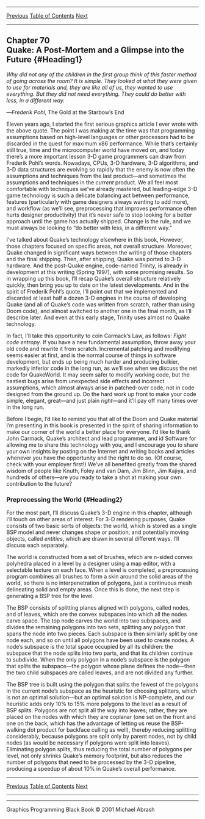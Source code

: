   ------------------------ --------------------------------- --------------------
  [Previous](69-04.html)   [Table of Contents](index.html)   [Next](70-02.html)
  ------------------------ --------------------------------- --------------------

Chapter 70\
 Quake: A Post-Mortem and a Glimpse into the Future {#Heading1}
---------------------------------------------------

*Why did not any of the children in the first group think of this faster
method of going across the room? It is simple. They looked at what they
were given to use for materials and, they are like all of us, they
wanted to use everything. But they did not need everything. They could
do better with less, in a different way.*

—*Frederik Pohl*, The Gold at the Starbow’s End

Eleven years ago, I started the first serious graphics article I ever
wrote with the above quote. The point I was making at the time was that
programming assumptions based on high-level languages or other
processors had to be discarded in the quest for maximum x86 performance.
While that’s certainly still true, time and the microcomputer world have
moved on, and today there’s a more important lesson 3-D game programmers
can draw from Frederik Pohl’s words. Nowadays, CPUs, 3-D hardware, 3-D
algorithms, and 3-D data structures are evolving so rapidly that the
enemy is now often the assumptions and techniques from the last
product—and sometimes the assumptions and techniques in the *current*
product. We all feel most comfortable with techniques we’ve already
mastered, but leading-edge 3-D game technology is such a delicate
balancing act between performance, features (particularly with game
designers always wanting to add more), and workflow (as we’ll see,
preprocessing that improves performance often hurts designer
productivity) that it’s never safe to stop looking for a better approach
until the game has actually shipped. Change is the rule, and we must
always be looking to “do better with less, in a different way.”

I’ve talked about Quake’s technology elsewhere in this book, However,
those chapters focused on specific areas, not overall structure.
Moreover, Quake changed in significant ways between the writing of those
chapters and the final shipping. Then, after shipping, Quake was ported
to 3-D hardware. And the post-Quake engine, code-named Trinity, is
already in development at this writing (Spring 1997), with some
promising results. So in wrapping up this book, I’ll recap Quake’s
overall structure relatively quickly, then bring you up to date on the
latest developments. And in the spirit of Frederik Pohl’s quote, I’ll
point out that we implemented and discarded at least half a dozen 3-D
engines in the course of developing Quake (and all of Quake’s code was
written from scratch, rather than using Doom code), and almost switched
to another one in the final month, as I’ll describe later. And even at
this early stage, Trinity uses almost no Quake technology.

In fact, I’ll take this opportunity to coin Carmack’s Law, as follows:
*Fight code entropy*. If you have a new fundamental assumption, throw
away your old code and rewrite it from scratch. Incremental patching and
modifying seems easier at first, and is the normal course of things in
software development, but ends up being much harder and producing
bulkier, markedly inferior code in the long run, as we’ll see when we
discuss the net code for QuakeWorld. It may seem safer to modify working
code, but the nastiest bugs arise from unexpected side effects and
incorrect assumptions, which almost always arise in patched-over code,
not in code designed from the ground up. Do the hard work up front to
make your code simple, elegant, great—and just plain *right*—and it’ll
pay off many times over in the long run.

Before I begin, I’d like to remind you that all of the Doom and Quake
material I’m presenting in this book is presented in the spirit of
sharing information to make our corner of the world a better place for
everyone. I’d like to thank John Carmack, Quake’s architect and lead
programmer, and id Software for allowing me to share this technology
with you, and I encourage you to share your own insights by posting on
the Internet and writing books and articles whenever you have the
opportunity and the right to do so. (Of course, check with your employer
first!) We’ve all benefited greatly from the shared wisdom of people
like Knuth, Foley and van Dam, Jim Blinn, Jim Kajiya, and hundreds of
others—are you ready to take a shot at making your own contribution to
the future?

### Preprocessing the World {#Heading2}

For the most part, I’ll discuss Quake’s 3-D engine in this chapter,
although I’ll touch on other areas of interest. For 3-D rendering
purposes, Quake consists of two basic sorts of objects: the world, which
is stored as a single BSP model and never changes shape or position; and
potentially moving objects, called *entities*, which are drawn in
several different ways. I’ll discuss each separately.

The world is constructed from a set of brushes, which are n-sided convex
polyhedra placed in a level by a designer using a map editor, with a
selectable texture on each face. When a level is completed, a
preprocessing program combines all brushes to form a skin around the
solid areas of the world, so there is no interpenetration of polygons,
just a continuous mesh delineating solid and empty areas. Once this is
done, the next step is generating a BSP tree for the level.

The BSP consists of splitting planes aligned with polygons, called
nodes, and of leaves, which are the convex subspaces into which all the
nodes carve space. The top node carves the world into two subspaces, and
divides the remaining polygons into two sets, splitting any polygon that
spans the node into two pieces. Each subspace is then similarly split by
one node each, and so on until all polygons have been used to create
nodes. A node’s subspace is the total space occupied by all its
children: the subspace that the node splits into two parts, and that its
children continue to subdivide. When the only polygon in a node’s
subspace is the polygon that splits the subspace—the polygon whose plane
defines the node—then the two child subspaces are called leaves, and are
not divided any further.

The BSP tree is built using the polygon that splits the fewest of the
polygons in the current node’s subspace as the heuristic for choosing
splitters, which is not an optimal solution—but an optimal solution is
NP-complete, and our heuristic adds only 10% to 15% more polygons to the
level as a result of BSP splits. Polygons are not split all the way into
leaves; rather, they are placed on the nodes with which they are
coplanar (one set on the front and one on the back, which has the
advantage of letting us reuse the BSP-walking dot product for backface
culling as well), thereby reducing splitting considerably, because
polygons are split only by parent nodes, not by child nodes (as would be
necessary if polygons were split into leaves). Eliminating polygon
splits, thus reducing the total number of polygons per level, not only
shrinks Quake’s memory footprint, but also reduces the number of
polygons that need to be processed by the 3-D pipeline, producing a
speedup of about 10% in Quake’s overall performance.

  ------------------------ --------------------------------- --------------------
  [Previous](69-04.html)   [Table of Contents](index.html)   [Next](70-02.html)
  ------------------------ --------------------------------- --------------------

* * * * *

Graphics Programming Black Book © 2001 Michael Abrash
